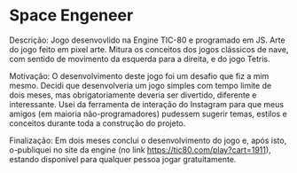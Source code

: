 # Space Engeneer

Descrição: Jogo desenvovlido na Engine TIC-80 e programado em JS. Arte do jogo feito em pixel arte. Mitura os conceitos dos jogos clássicos de nave, com sentido de movimento da esquerda para a direita, e do jogo Tetris.

Motivação: O desenvolvimento deste jogo foi um desafio que fiz a mim mesmo. Decidi que desenvolveria um jogo simples com tempo limite de dois meses, mas obrigatoriamente deveria ser divertido, diferente e interessante. Usei da ferramenta de interação do Instagram para que meus amigos (em maioria não-programadores) pudessem sugerir temas, estilos e conceitos durante toda a construção do projeto.

Finalização: Em dois meses conclui o desenvolvimento do jogo e, após isto, o-publiquei no site da engine (no link https://tic80.com/play?cart=1911), estando disponível para qualquer pessoa jogar gratuitamente.

